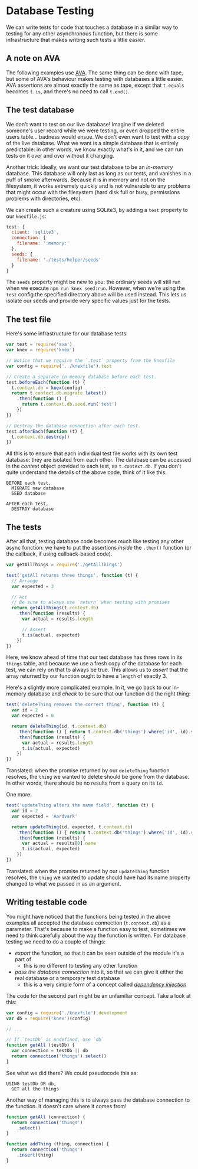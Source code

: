 # Database Testing

We can write tests for code that touches a database in a similar way to testing for any other asynchronous function, but there is some infrastructure that makes writing such tests a little easier.


## A note on AVA

The following examples use [AVA](https://github.com/avajs/ava). The same thing can be done with tape, but some of AVA's behaviour makes testing with databases a little easier. AVA assertions are almost exactly the same as tape, except that `t.equals` becomes `t.is`, and there's no need to call `t.end()`.


## The test database

We don't want to test on our live database! Imagine if we deleted someone's user record while we were testing, or even dropped the entire users table... badness would ensue. We don't even want to test with a _copy_ of the live database. What we want is a simple database that is entirely predictable: in other words, we know exactly what's in it, and we can run tests on it over and over without it changing.

Another trick: ideally, we want our test database to be an _in-memory_ database. This database will only last as long as our tests, and vanishes in a puff of smoke afterwards. Because it is in memory and not on the filesystem, it works extremely quickly and is not vulnerable to any problems that might occur with the filesystem (hard disk full or busy, permissions problems with directories, etc).

We can create such a creature using SQLite3, by adding a `test` property to our `knexfile.js`:

```js
test: {
  client: 'sqlite3',
  connection: {
    filename: ':memory:'
  },
  seeds: {
    filename: './tests/helper/seeds'
  }
}
```

The `seeds` property might be new to you: the ordinary seeds will still run when we execute `npm run knex seed:run`. However, when we're using the `test` config the specified directory above will be used instead. This lets us isolate our seeds and provide very specific values just for the tests.


## The test file

Here's some infrastructure for our database tests:

```js
var test = require('ava')
var knex = require('knex')

// Notice that we require the `.test` property from the knexfile
var config = require('../knexfile').test

// Create a separate in-memory database before each test.
test.beforeEach(function (t) {
  t.context.db = knex(config)
  return t.context.db.migrate.latest()
    .then(function () {
      return t.context.db.seed.run('test')
    })
})

// Destroy the database connection after each test.
test.afterEach(function (t) {
  t.context.db.destroy()
})
```

All this is to ensure that each individual test file works with its own test database: they are isolated from each other. The database can be accessed in the _context_ object provided to each test, as `t.context.db`. If you don't quite understand the details of the above code, think of it like this:

```
BEFORE each test,
  MIGRATE new database
  SEED database

AFTER each test,
  DESTROY database
```


## The tests

After all that, testing database code becomes much like testing any other async function: we have to put the assertions _inside_ the `.then()` function (or the callback, if using callback-based code).

```js
var getAllThings = require('./getAllThings')

test('getAll returns three things', function (t) {
  // Arrange
  var expected = 3

  // Act
  // Be sure to always use `return` when testing with promises
  return getAllThings(t.context.db)
    .then(function (results) {
      var actual = results.length

      // Assert
      t.is(actual, expected)
    })
})
```

Here, we know ahead of time that our test database has three rows in its `things` table, and because we use a fresh copy of the database for each test, we can rely on that to always be true. This allows us to _assert_ that the array returned by our function ought to have a `length` of exactly 3.

Here's a slightly more complicated example. In it, we go back to our in-memory database and _check_ to be sure that our function did the right thing:

```js
test('deleteThing removes the correct thing', function (t) {
  var id = 2
  var expected = 0

  return deleteThing(id, t.context.db)
    .then(function () { return t.context.db('things').where('id', id).select() })
    .then(function (results) {
      var actual = results.length
      t.is(actual, expected)
    })
})
```

Translated: when the promise returned by our `deleteThing` function resolves, the `thing` we wanted to delete should be gone from the database. In other words, there should be no results from a query on its `id`.

One more:

```js
test('updateThing alters the name field', function (t) {
  var id = 2
  var expected = 'Aardvark'

  return updateThing(id, expected, t.context.db)
    .then(function () { return t.context.db('things').where('id', id).select() })
    .then(function (results) {
      var actual = results[0].name
      t.is(actual, expected)
    })
})
```

Translated: when the promise returned by our `updateThing` function resolves, the `thing` we wanted to update should have had its name property changed to what we passed in as an argument.


## Writing testable code

You might have noticed that the functions being tested in the above examples all accepted the database connection (`t.context.db`) as a parameter. That's because to make a function easy to test, sometimes we need to think carefully about the way the function is written. For database testing we need to do a couple of things:

 - _export_ the function, so that it can be seen outside of the module it's a part of
   - this is no different to testing any other function
 - _pass the database connection_ into it, so that we can give it either the real database or a temporary test database
   - this is a very simple form of a concept called [_dependency injection_](http://stackoverflow.com/a/130862/122643)

The code for the second part might be an unfamiliar concept. Take a look at this:

```js
var config = require('./knexfile').development
var db = require('knex')(config)

// ...

// If `testDb` is undefined, use `db`
function getAll (testDb) {
  var connection = testDb || db
  return connection('things').select()
}
```

See what we did there?  We could pseudocode this as:

```
USING testDb OR db,
  GET all the things
```

Another way of managing this is to always pass the database connection to the function. It doesn't care where it comes from!

```js
function getAll (connection) {
  return connection('things')
    .select()
}

function addThing (thing, connection) {
  return connection('things')
    .insert(thing)
}
```

